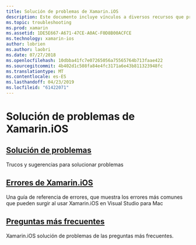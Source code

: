 ```yaml
---
title: Solución de problemas de Xamarin.iOS
description: Este documento incluye vínculos a diversos recursos que proporcionan información para Xamarin.iOS, una lista de posibles errores al compilar aplicaciones de Xamarin.iOS, solucionar problemas y preguntas más frecuentes.
ms.topic: troubleshooting
ms.prod: xamarin
ms.assetid: 1DE5E667-A671-47CE-A0AC-F0D8B00ACFCE
ms.technology: xamarin-ios
author: lobrien
ms.author: laobri
ms.date: 07/27/2018
ms.openlocfilehash: 10dbba41fc7e07265056a75565764b713faae422
ms.sourcegitcommit: 4b402d1c508fa84e4fc3171a6e43b811323948fc
ms.translationtype: MT
ms.contentlocale: es-ES
ms.lasthandoff: 04/23/2019
ms.locfileid: "61422071"
---
```

# <a name="troubleshooting-xamarinios"></a>Solución de problemas de Xamarin.iOS

## <a name="troubleshootingiostroubleshootingtroubleshootingmd"></a>[Solución de problemas](~/ios/troubleshooting/troubleshooting.md)

Trucos y sugerencias para solucionar problemas

## <a name="xamarinios-errorsiostroubleshootingmtouch-errorsmd"></a>[Errores de Xamarin.iOS](~/ios/troubleshooting/mtouch-errors.md)

Una guía de referencia de errores, que muestra los errores más comunes que pueden surgir al usar Xamarin.iOS en Visual Studio para Mac

## <a name="frequently-asked-questionsquestionsindexmd"></a>[Preguntas más frecuentes](questions/index.md)

Xamarin.iOS solución de problemas de las preguntas más frecuentes.
